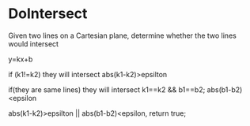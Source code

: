 # DoIntersect
Given two lines on a Cartesian plane, determine whether the two lines would intersect

y=kx+b

if (k1!=k2) they will intersect abs(k1-k2)>epsilton

if(they are same lines) they will intersect k1==k2 && b1==b2; abs(b1-b2)<epsilon

abs(k1-k2)>epsilton || abs(b1-b2)<epsilon, return true;
